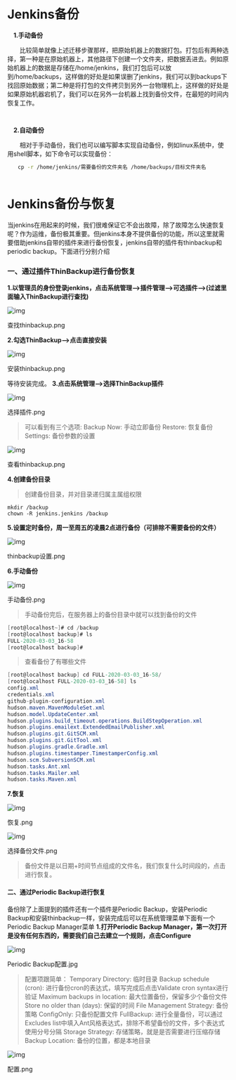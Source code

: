 # Jenkins备份

　**1.手动备份**

　　比较简单就像上述迁移步骤那样，把原始机器上的数据打包。打包后有两种选择，第一种是在原始机器上，其他路径下创建一个文件夹，把数据丢进去。例如原始机器上的数据是存储在/home/jenkins，我们打包后可以放到/home/backups，这样做的好处是如果误删了jenkins，我们可以到backups下找回原始数据；第二种是将打包的文件拷贝到另外一台物理机上，这样做的好处是如果原始机器宕机了，我们可以在另外一台机器上找到备份文件，在最短的时间内恢复工作。

```bash



```

　**2.自动备份**

　　相对于手动备份，我们也可以编写脚本实现自动备份，例如linux系统中，使用shell脚本，如下命令可以实现备份：

```bash
　　cp -r /home/jenkins/需要备份的文件夹名 /home/backups/目标文件夹名
　　
```

# Jenkins备份与恢复



当jenkins在用起来的时候，我们很难保证它不会出故障，除了故障怎么快速恢复呢？作为运维，备份极其重要。但jenkins本身不提供备份的功能，所以这里就需要借助jenkins自带的插件来进行备份恢复，jenkins自带的插件有thinbackup和periodic backup。下面进行分别介绍

### 一、通过插件ThinBackup进行备份恢复

**1.以管理员的身份登录jenkins，点击系统管理—>插件管理—->可选插件—>(过滤里面输入ThinBackup进行查找)**

![img](jenkins备份.assets/1200.png)

查找thinbackup.png


**2.勾选ThinBackup—>点击直接安装**

![img](jenkins备份.assets/1200-16399812651583.png)

安装thinbackup.png

 等待安装完成。
**3.点击系统管理—>选择ThinBackup插件**

![img](jenkins备份.assets/1200-16399812683915.png)

选择插件.png



> 可以看到有三个选项:
>  Backup Now: 手动立即备份
>  Restore: 恢复备份
>  Settings: 备份参数的设置

![img](jenkins备份.assets/1200-16399812721917.png)

查看thinbackup.png

**4.创建备份目录**

> 创建备份目录，并对目录递归属主属组权限

```undefined
mkdir /backup
chown -R jenkins.jenkins /backup
```

**5.设置定时备份，周一至周五的凌晨2点进行备份（可排除不需要备份的文件）**

![img](jenkins备份.assets/1200-16399814764389.png)

thinbackup设置.png


**6.手动备份**

![img](jenkins备份.assets/1200-163998163919711.png)

手动备份.png



> 手动备份完后，在服务器上的备份目录中就可以找到备份的文件

```csharp
[root@localhost~]# cd /backup
[root@localhost backup]# ls
FULL-2020-03-03_16-58
[root@localhost backup]#
```

> 查看备份了有哪些文件

```csharp
[root@localhost backup] cd FULL-2020-03-03_16-58/
[root@localhost FULL-2020-03-03_16-58] ls
config.xml
credentials.xml
github-plugin-configuration.xml
hudson.maven.MavenModuleSet.xml
hudson.model.UpdateCenter.xml
hudson.plugins.build_timeout.operations.BuildStepOperation.xml
hudson.plugins.emailext.ExtendedEmailPublisher.xml
hudson.plugins.git.GitSCM.xml
hudson.plugins.git.GitTool.xml
hudson.plugins.gradle.Gradle.xml
hudson.plugins.timestamper.TimestamperConfig.xml
hudson.scm.SubversionSCM.xml
hudson.tasks.Ant.xml
hudson.tasks.Mailer.xml
hudson.tasks.Maven.xml
```

**7.恢复**

![img](jenkins备份.assets/1200-163998165250813.png)

恢复.png



![img](jenkins备份.assets/1200-163998165716515.png)

选择备份文件.png



> 备份文件是以日期+时间节点组成的文件名，我们恢复什么时间段的，点击进行恢复。

#### 二、通过Periodic Backup进行恢复

备份除了上面提到的插件还有一个插件是Periodic Backup，安装Periodic Backup和安装thinbackup一样，安装完成后可以在系统管理菜单下面有一个Periodic Backup Manager菜单
 **1.打开Periodic Backup Manager，第一次打开是没有任何东西的，需要我们自己去建立一个规则，点击Configure**

![img](jenkins备份.assets/1200-163998166702717.jpeg)

Periodic Backup配置.jpg



> 配置项跟简单：
>  Temporary Directory: 临时目录
>  Backup schedule (cron): 进行备份cron的表达式，填写完成后点击Validate cron syntax进行验证
>  Maximum backups in location: 最大位置备份，保留多少个备份文件
>  Store no older than (days): 保留的时间
>  File Management Strategy: 备份策略
>  ConfigOnly: 只备份配置文件
>  FullBackup: 进行全量备份，可以通过Excludes list中填入Ant风格表达式，排除不希望备份的文件，多个表达式使用分号分隔
>  Storage Strategy: 存储策略，就是是否需要进行压缩存储
>  Backup Location: 备份的位置，都是本地目录

![img](jenkins备份.assets/1200-163998167455619.png)

配置.png
